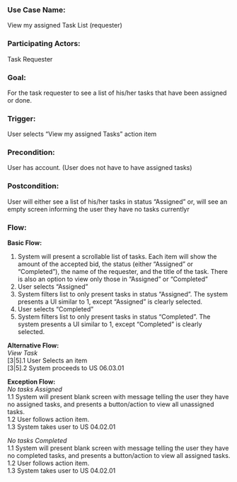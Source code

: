 ### Use Case Name: 
View my assigned Task List (requester)

### Participating Actors:
Task Requester

### Goal:
For the task requester to see a list of his/her tasks that have been assigned or done.

### Trigger:
User selects “View my assigned Tasks” action item

### Precondition:  
User has account. (User does not have to have assigned tasks)

### Postcondition:  
User will either see a list of his/her tasks in status “Assigned” or, will see an empty screen informing the user they have no tasks currentlyr 

### Flow:

**Basic Flow:**
1. System will present a scrollable list of tasks. Each item will show the amount of  the accepted bid, the status (either “Assigned” or “Completed”), the name of the requester, and the title of the task. There is also an option to view only those in “Assigned” or “Completed”
1. User selects “Assigned”
1. System filters list to only present tasks in status “Assigned”. The system presents a UI similar to 1, except “Assigned” is clearly selected. 
1. User selects “Completed” 
1. System filters list to only present tasks in status “Completed”. The system presents a UI similar to 1, except “Completed” is clearly selected. 


**Alternative Flow:**  
*View Task*  
    [3|5].1 User Selects an item   
    [3|5].2 System proceeds to US 06.03.01  


**Exception Flow:**    
*No tasks Assigned*  
1.1 System will present blank screen with message telling the user they have no assigned tasks, and presents a button/action to view all unassigned tasks.   
1.2 User follows action item.   
1.3 System takes user to US 04.02.01  

*No tasks Completed*  
1.1 System will present blank screen with message telling the user they have no completed tasks, and presents a button/action to view all assigned tasks.   
1.2 User follows action item.   
1.3 System takes user to US 04.02.01  
